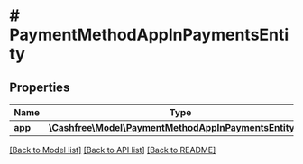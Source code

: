 # # PaymentMethodAppInPaymentsEntity

## Properties

Name | Type | Description | Notes
------------ | ------------- | ------------- | -------------
**app** | [**\Cashfree\Model\PaymentMethodAppInPaymentsEntityApp**](PaymentMethodAppInPaymentsEntityApp.md) |  | [optional]

[[Back to Model list]](../../README.md#models) [[Back to API list]](../../README.md#endpoints) [[Back to README]](../../README.md)
